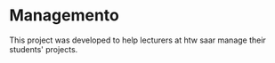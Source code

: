 # Managemento
This project was developed to help lecturers at htw saar manage their students' projects.
